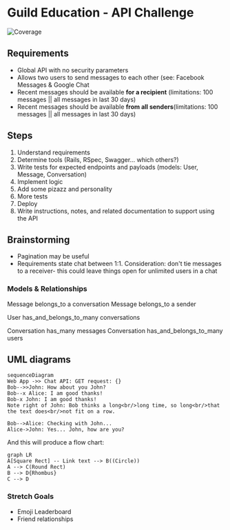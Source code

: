 # Guild Education - API Challenge
![Coverage](https://marcgrimme.github.io/simplecov-small-badge/badges/coverage_badge_total.png)

## Requirements
- Global API with no security parameters
- Allows two users to send messages to each other (see: Facebook Messages & Google Chat
- Recent messages should be available **for a recipient**  (limitations: 100 messages || all messages in last 30 days)
- Recent messages should be available **from all senders**(limitations: 100 messages || all messages in last 30 days)


## Steps
1. Understand requirements
2. Determine tools (Rails, RSpec, Swagger... which others?)
3. Write tests for expected endpoints and payloads (models: User, Message, Conversation)
4. Implement logic
5. Add some pizazz and personality
6. More tests
7. Deploy
8. Write instructions, notes, and related documentation to support using the API

## Brainstorming

- Pagination may be useful
- Requirements state chat between 1:1. Consideration: don't tie messages to a receiver- this could leave things open for unlimited users in a chat

### Models & Relationships
Message belongs_to a conversation
Message belongs_to a sender

User has_and_belongs_to_many conversations

Conversation has_many messages
Conversation has_and_belongs_to_many users

## UML diagrams

```mermaid
sequenceDiagram
Web App ->> Chat API: GET request: {}
Bob-->>John: How about you John?
Bob--x Alice: I am good thanks!
Bob-x John: I am good thanks!
Note right of John: Bob thinks a long<br/>long time, so long<br/>that the text does<br/>not fit on a row.

Bob-->Alice: Checking with John...
Alice->John: Yes... John, how are you?
```

And this will produce a flow chart:

```mermaid
graph LR
A[Square Rect] -- Link text --> B((Circle))
A --> C(Round Rect)
B --> D{Rhombus}
C --> D
```

### Stretch Goals
- Emoji Leaderboard
- Friend relationships
